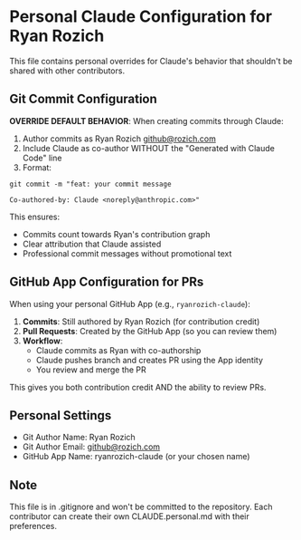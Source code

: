 # Personal Claude Configuration for Ryan Rozich

This file contains personal overrides for Claude's behavior that shouldn't be shared with other contributors.

## Git Commit Configuration

**OVERRIDE DEFAULT BEHAVIOR**: When creating commits through Claude:

1. Author commits as Ryan Rozich <github@rozich.com>
2. Include Claude as co-author WITHOUT the "Generated with Claude Code" line
3. Format:

```
git commit -m "feat: your commit message

Co-authored-by: Claude <noreply@anthropic.com>"
```

This ensures:

- Commits count towards Ryan's contribution graph
- Clear attribution that Claude assisted
- Professional commit messages without promotional text

## GitHub App Configuration for PRs

When using your personal GitHub App (e.g., `ryanrozich-claude`):

1. **Commits**: Still authored by Ryan Rozich (for contribution credit)
2. **Pull Requests**: Created by the GitHub App (so you can review them)
3. **Workflow**:
   - Claude commits as Ryan with co-authorship
   - Claude pushes branch and creates PR using the App identity
   - You review and merge the PR

This gives you both contribution credit AND the ability to review PRs.

## Personal Settings

- Git Author Name: Ryan Rozich
- Git Author Email: github@rozich.com
- GitHub App Name: ryanrozich-claude (or your chosen name)

## Note

This file is in .gitignore and won't be committed to the repository. Each contributor can create their own CLAUDE.personal.md with their preferences.
